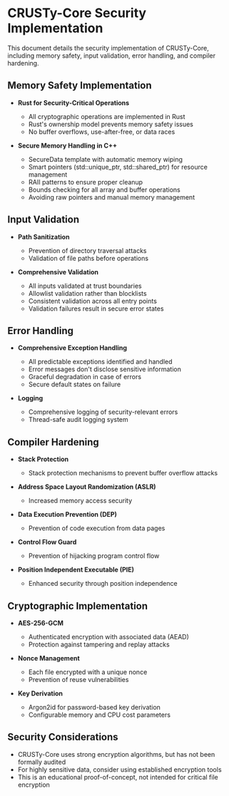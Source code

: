 # CRUSTy-Core Security Implementation

This document details the security implementation of CRUSTy-Core, including memory safety, input validation, error handling, and compiler hardening.

## Memory Safety Implementation

- **Rust for Security-Critical Operations**

  - All cryptographic operations are implemented in Rust
  - Rust's ownership model prevents memory safety issues
  - No buffer overflows, use-after-free, or data races

- **Secure Memory Handling in C++**
  - SecureData template with automatic memory wiping
  - Smart pointers (std::unique_ptr, std::shared_ptr) for resource management
  - RAII patterns to ensure proper cleanup
  - Bounds checking for all array and buffer operations
  - Avoiding raw pointers and manual memory management

## Input Validation

- **Path Sanitization**

  - Prevention of directory traversal attacks
  - Validation of file paths before operations

- **Comprehensive Validation**
  - All inputs validated at trust boundaries
  - Allowlist validation rather than blocklists
  - Consistent validation across all entry points
  - Validation failures result in secure error states

## Error Handling

- **Comprehensive Exception Handling**

  - All predictable exceptions identified and handled
  - Error messages don't disclose sensitive information
  - Graceful degradation in case of errors
  - Secure default states on failure

- **Logging**
  - Comprehensive logging of security-relevant errors
  - Thread-safe audit logging system

## Compiler Hardening

- **Stack Protection**

  - Stack protection mechanisms to prevent buffer overflow attacks

- **Address Space Layout Randomization (ASLR)**

  - Increased memory access security

- **Data Execution Prevention (DEP)**

  - Prevention of code execution from data pages

- **Control Flow Guard**

  - Prevention of hijacking program control flow

- **Position Independent Executable (PIE)**
  - Enhanced security through position independence

## Cryptographic Implementation

- **AES-256-GCM**

  - Authenticated encryption with associated data (AEAD)
  - Protection against tampering and replay attacks

- **Nonce Management**

  - Each file encrypted with a unique nonce
  - Prevention of reuse vulnerabilities

- **Key Derivation**
  - Argon2id for password-based key derivation
  - Configurable memory and CPU cost parameters

## Security Considerations

- CRUSTy-Core uses strong encryption algorithms, but has not been formally audited
- For highly sensitive data, consider using established encryption tools
- This is an educational proof-of-concept, not intended for critical file encryption
